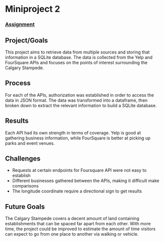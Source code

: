 # Miniproject 2

### [Assignment](assignment.md)

## Project/Goals
This project aims to retrieve data from multiple sources and storing that information in a SQLite database. The data is collected from the Yelp and FourSquare APIs and focuses on the points of interest surrounding the Calgary Stampede. 

## Process
For each of the APIs, authorization was established in order to access the data in JSON format. The data was transformed into a dataframe, then broken down to extract the relevant information to build a SQLite database.

## Results
Each API had its own strength in terms of coverage. Yelp is good at gathering business information, while FourSquare is better at picking up parks and event venues. 

## Challenges 
- Requests at certain endpoints for Foursquare API were not easy to establish
- Different businesses gathered between the APIs, making it difficult make comparisons
- The longitude coordinate require a directional sign to get results

## Future Goals
The Calgary Stampede covers a decent amount of land containing establishments that can be spaced far apart from each other. With more time, the project could be improved to estimate the amount of time visitors can expect to go from one place to another via walking or vehicle.